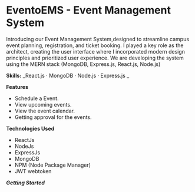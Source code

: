 # EventoEMS - Event Management System

Introducing our Event Management System,designed to streamline campus event planning, registration, and ticket booking. I played a key role as the architect, creating the user interface where I incorporated modern design principles and prioritized user experience. We are developing the system using the MERN stack (MongoDB, Express.js, React.js, Node.js)

**Skills:** _React.js · MongoDB · Node.js · Express.js _

**Features**

- Schedule a Event.
- View upcoming events.
- View the event calendar.
- Getting approval for the events.

**Technologies Used**

- ReactJs
- NodeJs
- ExpressJs
- MongoDB
- NPM (Node Package Manager)
- JWT webtoken

**_Getting Started_**

